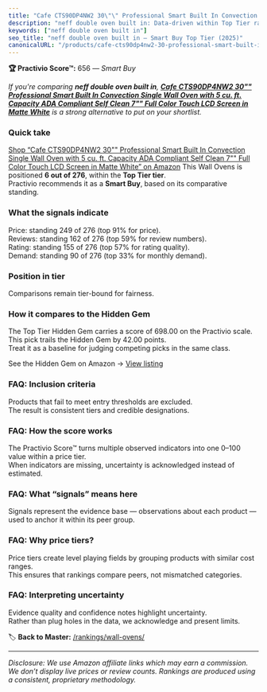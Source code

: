 ```yaml
---
title: "Cafe CTS90DP4NW2 30\"\" Professional Smart Built In Convection Single Wall Oven with 5 cu. ft. Capacity ADA Compliant Self Clean 7\"\" Full Color Touch LCD Screen in Matte White"
description: "neff double oven built in: Data-driven within Top Tier ranking using the Practivio Score™. Positioned by quality, value, demand, findability, momentum."
keywords: ["neff double oven built in"]
seo_title: "neff double oven built in — Smart Buy Top Tier (2025)"
canonicalURL: "/products/cafe-cts90dp4nw2-30-professional-smart-built-in-convection-single-wall-oven-with-5-cu-ft-capacity-ada-compliant-self-clean-7-full-color-touch-lcd-screen-in-matte-white-B086H1DB27/"
---
```


**🏆 Practivio Score™:** 656 — _Smart Buy_


*If you're comparing **neff double oven built in**, **[Cafe CTS90DP4NW2 30"" Professional Smart Built In Convection Single Wall Oven with 5 cu. ft. Capacity ADA Compliant Self Clean 7"" Full Color Touch LCD Screen in Matte White](https://www.amazon.com/dp/B086H1DB27?tag=practivio-20)** is a strong alternative to put on your shortlist.*
### Quick take
[Shop “Cafe CTS90DP4NW2 30"" Professional Smart Built In Convection Single Wall Oven with 5 cu. ft. Capacity ADA Compliant Self Clean 7"" Full Color Touch LCD Screen in Matte White” on Amazon](https://www.amazon.com/dp/B086H1DB27?tag=practivio-20)
This Wall Ovens is positioned **6 out of 276**, within the **Top Tier tier**.  
Practivio recommends it as a **Smart Buy**, based on its comparative standing.

### What the signals indicate
Price: standing 249 of 276 (top 91% for price).  
Reviews: standing 162 of 276 (top 59% for review numbers).  
Rating: standing 155 of 276 (top 57% for rating quality).  
Demand: standing 90 of 276 (top 33% for monthly demand).

### Position in tier
Comparisons remain tier-bound for fairness.

### How it compares to the Hidden Gem
The Top Tier Hidden Gem carries a score of 698.00 on the Practivio scale.  
This pick trails the Hidden Gem by 42.00 points.  
Treat it as a baseline for judging competing picks in the same class.  

See the Hidden Gem on Amazon → [View listing](https://www.amazon.com/dp/B00N45FU58?tag=practivio-20)

### FAQ: Inclusion criteria
Products that fail to meet entry thresholds are excluded.  
The result is consistent tiers and credible designations.

### FAQ: How the score works
The Practivio Score™ turns multiple observed indicators into one 0–100 value within a price tier.  
When indicators are missing, uncertainty is acknowledged instead of estimated.

### FAQ: What “signals” means here
Signals represent the evidence base — observations about each product — used to anchor it within its peer group.

### FAQ: Why price tiers?
Price tiers create level playing fields by grouping products with similar cost ranges.  
This ensures that rankings compare peers, not mismatched categories.

### FAQ: Interpreting uncertainty
Evidence quality and confidence notes highlight uncertainty.  
Rather than plug holes in the data, we acknowledge and present limits.


🏷️ **Back to Master:** [/rankings/wall-ovens/](/rankings/wall-ovens/)

---
_Disclosure: We use Amazon affiliate links which may earn a commission. We don’t display live prices or review counts. Rankings are produced using a consistent, proprietary methodology._
